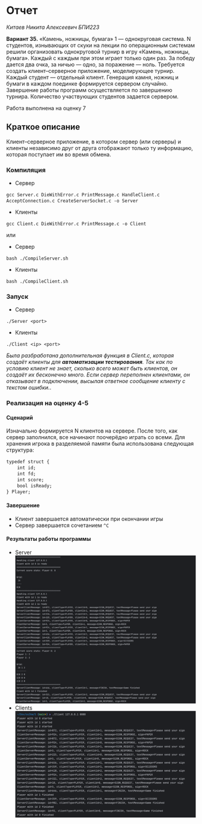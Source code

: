 # Отчет
_Китаев Никита Алексеевич_
_БПИ223_

**Вариант 35.**
«Камень, ножницы, бумага» 1 — однокруговая система.
N cтудентов, изнывающих от скуки на лекции по операционным
системам решили организовать однокруговой турнир в игру «Камень, ножницы, бумага». Каждый с каждым при этом играет только один раз. За победу дается два очка, за ничью — одно, за поражение — ноль.
Требуется создать клиент–серверное приложение, моделирующее турнир.
Каждый студент — отдельный клиент. Генерация камня, ножниц и бумаги в каждом поединке формируется сервером случайно. Завершение работы программ осуществляется по завершению турнира. Количество участвующих студентов задается сервером.

Работа выполнена на оценку 7

## Краткое описание
Клиент–серверное приложение, в котором сервер (или серверы) и клиенты независимо друг от друга отображают только ту информацию, которая поступает им во время обмена.
### Компиляция
* Сервер
```
gcc Server.c DieWithError.c PrintMessage.c HandleClient.c AcceptConnection.c CreateServerSocket.c -o Server
```
* Клиенты
```
gcc Client.c DieWithError.c PrintMessage.c -o Client 
```
или
* Сервер
```
bash ./CompileServer.sh
```
* Клиенты
```
bash ./CompileClient.sh
```
 
### Запуск
* Сервер
```
./Server <port>
```
* Клиенты
```
./Client <ip> <port>
```
*Была разбработана дополнительная функция в Client.c, которая создаёт клиенты для **автоматизации тестирования**. Так как по условию клиент не знает, сколько всего может быть клиентов, он создаёт их бесконечно много. Если сервер переполнен клиентами, он отказывает в подключении, высылая ответное сообщение клиенту с текстом ошибки.*.

### Реализация на оценку 4-5
#### Сценарий
Изначально формируется N клиентов на сервере. После того, как сервер заполнился, все начинают поочерёдно играть со всеми. Для хранения игрока в разделяемой памяти была использована следующая структура:
```
typedef struct {
    int id;
    int fd;
    int score;
    bool isReady;
} Player;
```
#### Завершение
* Клиент завершается автоматически при окончании игры
* Сервер завершается сочетанием ```^C```
#### Результаты работы программы
* Server
![serverTest](./images/serverTest1.png "Server")
* Clients
![clientTest](./images/clientTest1.png "Clients")